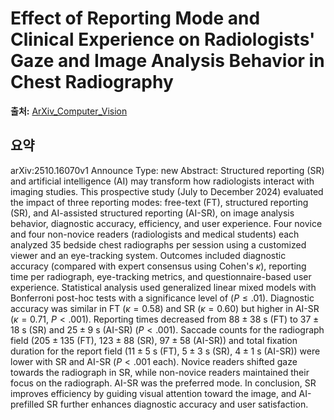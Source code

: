 # Effect of Reporting Mode and Clinical Experience on Radiologists' Gaze and Image Analysis Behavior in Chest Radiography

**출처:** [ArXiv_Computer_Vision](https://arxiv.org/abs/2510.16070)

## 요약
arXiv:2510.16070v1 Announce Type: new
Abstract: Structured reporting (SR) and artificial intelligence (AI) may transform how radiologists interact with imaging studies. This prospective study (July to December 2024) evaluated the impact of three reporting modes: free-text (FT), structured reporting (SR), and AI-assisted structured reporting (AI-SR), on image analysis behavior, diagnostic accuracy, efficiency, and user experience. Four novice and four non-novice readers (radiologists and medical students) each analyzed 35 bedside chest radiographs per session using a customized viewer and an eye-tracking system. Outcomes included diagnostic accuracy (compared with expert consensus using Cohen's $\kappa$), reporting time per radiograph, eye-tracking metrics, and questionnaire-based user experience. Statistical analysis used generalized linear mixed models with Bonferroni post-hoc tests with a significance level of ($P \le .01$). Diagnostic accuracy was similar in FT ($\kappa = 0.58$) and SR ($\kappa = 0.60$) but higher in AI-SR ($\kappa = 0.71$, $P < .001$). Reporting times decreased from $88 \pm 38$ s (FT) to $37 \pm 18$ s (SR) and $25 \pm 9$ s (AI-SR) ($P < .001$). Saccade counts for the radiograph field ($205 \pm 135$ (FT), $123 \pm 88$ (SR), $97 \pm 58$ (AI-SR)) and total fixation duration for the report field ($11 \pm 5$ s (FT), $5 \pm 3$ s (SR), $4 \pm 1$ s (AI-SR)) were lower with SR and AI-SR ($P < .001$ each). Novice readers shifted gaze towards the radiograph in SR, while non-novice readers maintained their focus on the radiograph. AI-SR was the preferred mode. In conclusion, SR improves efficiency by guiding visual attention toward the image, and AI-prefilled SR further enhances diagnostic accuracy and user satisfaction.
